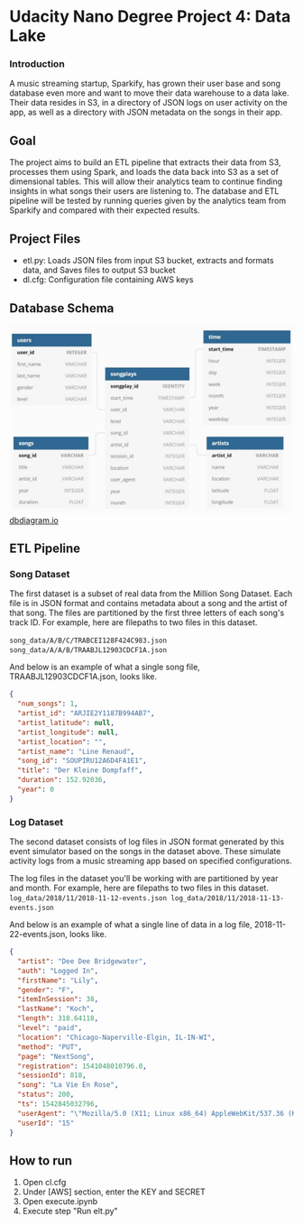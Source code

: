 # Udacity Nano Degree Project 4: Data Lake

### Introduction
A music streaming startup, Sparkify, has grown their user base and song database even more and want to move their data warehouse to a data lake. Their data resides in S3, in a directory of JSON logs on user activity on the app, as well as a directory with JSON metadata on the songs in their app.

## Goal
The project aims to build an ETL pipeline that extracts their data from S3, processes them using Spark, and loads the data back into S3 as a set of dimensional tables. This will allow their analytics team to continue finding insights in what songs their users are listening to. The database and ETL pipeline will be tested by running queries given by the analytics team from Sparkify and compared with their expected results.

## Project Files
- etl.py: Loads JSON files from input S3 bucket, extracts and formats data, and Saves files to output S3 bucket
- dl.cfg: Configuration file containing AWS keys

## Database Schema
![](images/schema.JPG)
[dbdiagram.io](https://dbdiagram.io/d/5e0100dbedf08a25543f5ca7)

## ETL Pipeline

### Song Dataset
The first dataset is a subset of real data from the Million Song Dataset. Each file is in JSON format and contains metadata about a song and the artist of that song. The files are partitioned by the first three letters of each song's track ID. For example, here are filepaths to two files in this dataset.

`
song_data/A/B/C/TRABCEI128F424C983.json
song_data/A/A/B/TRAABJL12903CDCF1A.json
`

And below is an example of what a single song file, TRAABJL12903CDCF1A.json, looks like.
```json
{
  "num_songs": 1,
  "artist_id": "ARJIE2Y1187B994AB7",
  "artist_latitude": null,
  "artist_longitude": null,
  "artist_location": "",
  "artist_name": "Line Renaud",
  "song_id": "SOUPIRU12A6D4FA1E1",
  "title": "Der Kleine Dompfaff",
  "duration": 152.92036,
  "year": 0
}
```

### Log Dataset
The second dataset consists of log files in JSON format generated by this event simulator based on the songs in the dataset above. These simulate activity logs from a music streaming app based on specified configurations.

The log files in the dataset you'll be working with are partitioned by year and month. For example, here are filepaths to two files in this dataset.
`
log_data/2018/11/2018-11-12-events.json
log_data/2018/11/2018-11-13-events.json
`

And below is an example of what a single line of data in a log file, 2018-11-22-events.json, looks like.
```json
{
  "artist": "Dee Dee Bridgewater",
  "auth": "Logged In",
  "firstName": "Lily",
  "gender": "F",
  "itemInSession": 38,
  "lastName": "Koch",
  "length": 318.64118,
  "level": "paid",
  "location": "Chicago-Naperville-Elgin, IL-IN-WI",
  "method": "PUT",
  "page": "NextSong",
  "registration": 1541048010796.0,
  "sessionId": 818,
  "song": "La Vie En Rose",
  "status": 200,
  "ts": 1542845032796,
  "userAgent": "\"Mozilla/5.0 (X11; Linux x86_64) AppleWebKit/537.36 (KHTML, like Gecko) Ubuntu Chromium/36.0.1985.125 Chrome/36.0.1985.125 Safari/537.36\"",
  "userId": "15"
}
```

## How to run

1. Open cl.cfg
2. Under [AWS] section, enter the KEY and SECRET 
3. Open execute.ipynb
4. Execute step "Run elt.py"
